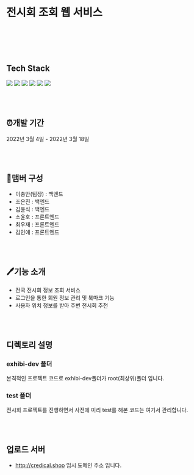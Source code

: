 # 전시회 조회 웹 서비스  

<br/><br/><br/><br/>

## Tech Stack  
![](https://img.shields.io/badge/Python-3776AB.svg?&style=for-the-badge&logo=Python&logoColor=white)
![](https://img.shields.io/badge/HTML5-E34F26?style=for-the-badge&logo=HTML5&logoColor=white)
![](https://img.shields.io/badge/CSS3-1572B6?style=for-the-badge&logo=CSS3&logoColor=white)
![](https://img.shields.io/badge/jquery-1572B6?style=for-the-badge&logo=jquery&logoColor=white)
![](https://img.shields.io/badge/Javascript-F7DF1E?style=for-the-badge&logo=JavaScript&logoColor=black)
![](https://img.shields.io/badge/MongoDB-4EA94B?style=for-the-badge&logo=mongodb&logoColor=white)  

<br/><br/>

## ⏰개발 기간  
2022년 3월 4일 - 2022년 3월 18일  
  
  
<br/><br/>
  

## 📄맴버 구성
- 이충안(팀장) : 백엔드
- 조은진 : 백엔드
- 김윤식 : 백엔드
- 소윤호 : 프론트엔드
- 최우재 : 프론트엔드
- 김인애 : 프론트엔드  
  
  
<br/><br/>

## 🖊기능 소개
- 전국 전시회 정보 조회 서비스
- 로그인을 통한 회원 정보 관리 및 북마크 기능
- 사용자 위치 정보를 받아 주변 전시회 추천  

<br/><br/>
 

## 디렉토리 설명  
### exhibi-dev 폴더
본격적인 프로젝트 코드로 exhibi-dev폴더가 root(최상위)폴더 입니다.  

### test 폴더
전시회 프로젝트를 진행하면서 사전에 미리 test를 해본 코드는 여기서 관리합니다.  

<br/><br/>

## 업로드 서버
- http://credical.shop  임시 도메인 주소 입니다.
